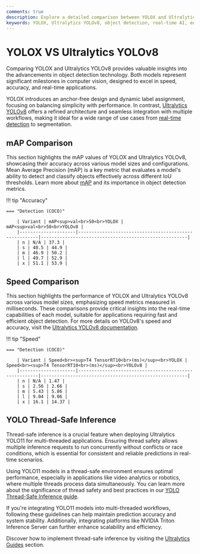 ```yaml
---
comments: true
description: Explore a detailed comparison between YOLOX and Ultralytics YOLOv8, highlighting their performance in object detection, real-time AI capabilities, and suitability for edge AI and computer vision applications. Discover how these models differ in speed, accuracy, and adaptability for both research and real-world deployment.
keywords: YOLOX, Ultralytics YOLOv8, object detection, real-time AI, edge AI, computer vision, model comparison, machine learning, AI models
---
```


# YOLOX VS Ultralytics YOLOv8

Comparing YOLOX and Ultralytics YOLOv8 provides valuable insights into the advancements in object detection technology. Both models represent significant milestones in computer vision, designed to excel in speed, accuracy, and real-time applications.

YOLOX introduces an anchor-free design and dynamic label assignment, focusing on balancing simplicity with performance. In contrast, [Ultralytics YOLOv8](https://docs.ultralytics.com/models/yolov8/) offers a refined architecture and seamless integration with multiple workflows, making it ideal for a wide range of use cases from [real-time detection](https://www.ultralytics.com/yolo) to segmentation.

## mAP Comparison

This section highlights the mAP values of YOLOX and Ultralytics YOLOv8, showcasing their accuracy across various model sizes and configurations. Mean Average Precision (mAP) is a key metric that evaluates a model's ability to detect and classify objects effectively across different IoU thresholds. Learn more about [mAP](https://www.ultralytics.com/glossary/mean-average-precision-map) and its importance in object detection metrics.

!!! tip "Accuracy"

    === "Detection (COCO)"

    	| Variant | mAP<sup>val<br>50<br>YOLOX | mAP<sup>val<br>50<br>YOLOv8 |
    	|---------------------|-------------------------------------------------------|-------------------------------------------------------|
    	| n | N/A | 37.3 |
    	| s | 40.5 | 44.9 |
    	| m | 46.9 | 50.2 |
    	| l | 49.7 | 52.9 |
    	| x | 51.1 | 53.9 |

## Speed Comparison

This section highlights the performance of YOLOX and Ultralytics YOLOv8 across various model sizes, emphasizing speed metrics measured in milliseconds. These comparisons provide critical insights into the real-time capabilities of each model, suitable for applications requiring fast and efficient object detection. For more details on YOLOv8's speed and accuracy, visit the [Ultralytics YOLOv8 documentation](https://docs.ultralytics.com/models/yolov10/).

!!! tip "Speed"

    === "Detection (COCO)"

    	| Variant | Speed<br><sup>T4 TensorRT10<br>(ms)</sup><br>YOLOX | Speed<br><sup>T4 TensorRT10<br>(ms)</sup><br>YOLOv8 |
    	|---------------------|-------------------------------------------------------|-------------------------------------------------------|
    	| n | N/A | 1.47 |
    	| s | 2.56 | 2.66 |
    	| m | 5.43 | 5.86 |
    	| l | 9.04 | 9.06 |
    	| x | 16.1 | 14.37 |

## YOLO Thread-Safe Inference

Thread-safe inference is a crucial feature when deploying Ultralytics YOLO11 for multi-threaded applications. Ensuring thread safety allows multiple inference requests to run concurrently without conflicts or race conditions, which is essential for consistent and reliable predictions in real-time scenarios.

Using YOLO11 models in a thread-safe environment ensures optimal performance, especially in applications like video analytics or robotics, where multiple threads process data simultaneously. You can learn more about the significance of thread safety and best practices in our [YOLO Thread-Safe Inference guide](https://docs.ultralytics.com/guides/yolo-thread-safe-inference/).

If you're integrating YOLO11 models into multi-threaded workflows, following these guidelines can help maintain prediction accuracy and system stability. Additionally, integrating platforms like NVIDIA Triton Inference Server can further enhance scalability and efficiency.

Discover how to implement thread-safe inference by visiting the [Ultralytics Guides](https://docs.ultralytics.com/guides/) section.
